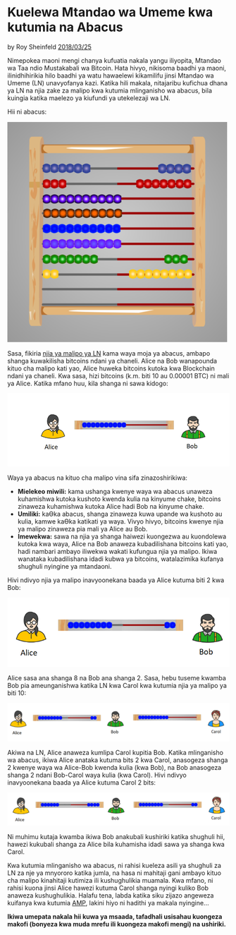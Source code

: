 # Kuelewa Mtandao wa Umeme kwa kutumia na Abacus

by Roy Sheinfeld [2018/03/25](https://medium.com/breez-technology/understanding-lightning-network-using-an-abacus-daad8dc4cf4bs)

<LanguageDropdown/>


Nimepokea maoni mengi chanya kufuatia nakala yangu iliyopita, Mtandao wa Taa ndio
Mustakabali wa Bitcoin. Hata hivyo, nikisoma baadhi ya maoni, ilinidhihirikia hilo baadhi ya watu
hawaelewi kikamilifu jinsi Mtandao wa Umeme (LN) unavyofanya kazi. Katika hili makala,
nitajaribu kufichua dhana ya LN na njia zake za malipo kwa kutumia mlinganisho wa abacus, bila
kuingia katika maelezo ya kiufundi ya utekelezaji wa LN.

Hii ni abacus:

![](./abacus.png)

Sasa, fikiria [njia ya malipo ya LN](https://cointelegraph.com/explained/lightning-network-explained#block-5) kama waya moja ya abacus, ambapo shanga kuwakilisha bitcoins
ndani ya chaneli. Alice na Bob wanapounda kituo cha malipo kati yao, Alice huweka bitcoins
kutoka kwa Blockchain ndani ya chaneli. Kwa sasa, hizi bitcoins (k.m. biti 10 au 0.00001 BTC) ni
mali ya Alice. Katika mfano huu, kila shanga ni sawa kidogo:

![](./alice-bob-1.png)

Waya ya abacus na kituo cha malipo vina sifa zinazoshirikiwa:

- **Mielekeo miwili:** kama ushanga kwenye waya wa abacus unaweza kuhamishwa kutoka kushoto
kwenda kulia na kinyume chake, bitcoins zinaweza kuhamishwa kutoka Alice hadi Bob na
kinyume chake.
- **Umiliki:** kaƟka abacus, shanga zinaweza kuwa upande wa kushoto au kulia, kamwe kaƟka
katikati ya waya. Vivyo hivyo, bitcoins kwenye njia ya malipo zinaweza pia mali ya Alice au Bob.
- **Imewekwa:** sawa na njia ya shanga haiwezi kuongezwa au kuondolewa kutoka kwa waya, Alice
na Bob anaweza kubadilishana bitcoins kati yao, hadi nambari ambayo iliwekwa wakati kufungua
njia ya malipo. Ikiwa wanataka kubadilishana idadi kubwa ya bitcoins, watalazimika kufanya
shughuli nyingine ya mtandaoni.

Hivi ndivyo njia ya malipo inavyoonekana baada ya Alice kutuma biti 2 kwa Bob:

![](./alice-bob-2.png)

Alice sasa ana shanga 8 na Bob ana shanga 2. Sasa, hebu tuseme kwamba Bob pia ameunganishwa
katika LN kwa Carol kwa kutumia njia ya malipo ya biti 10:

![](./alice-bob-carol-1.png)

Akiwa na LN, Alice anaweza kumlipa Carol kupitia Bob. Katika mlinganisho wa abacus, ikiwa Alice
anataka kutuma bits 2 kwa Carol, anasogeza shanga 2 kwenye waya wa Alice-Bob kwenda kulia
(kwa Bob), na Bob anasogeza shanga 2 ndani Bob-Carol waya kulia (kwa Carol). Hivi ndivyo
inavyoonekana baada ya Alice kutuma Carol 2 bits:

![](./alice-bob-carol-2.png)

Ni muhimu kutaja kwamba ikiwa Bob anakubali kushiriki katika shughuli hii, hawezi kukubali shanga za
Alice bila kuhamisha idadi sawa ya shanga kwa Carol.

Kwa kutumia mlinganisho wa abacus, ni rahisi kueleza asili ya shughuli za LN za nje ya mnyororo
katika jumla, na hasa ni mahitaji gani ambayo kituo cha malipo kinahitaji kutimiza ili kushughulikia
muamala. Kwa mfano, ni rahisi kuona jinsi Alice hawezi kutuma Carol shanga nyingi kuliko Bob
anaweza kushughulikia. Halafu tena, labda katika siku zijazo angeweza kuifanya kwa kutumia
[AMP](https://bitcoinist.com/atomic-multi-path-help-bitcoin-become-formidable-payment-instrument/), lakini hiyo ni hadithi ya makala nyingine...

**Ikiwa umepata nakala hii kuwa ya msaada, tafadhali usisahau kuongeza makofi (bonyeza kwa muda mrefu ili kuongeza makofi mengi) na ushiriki.**